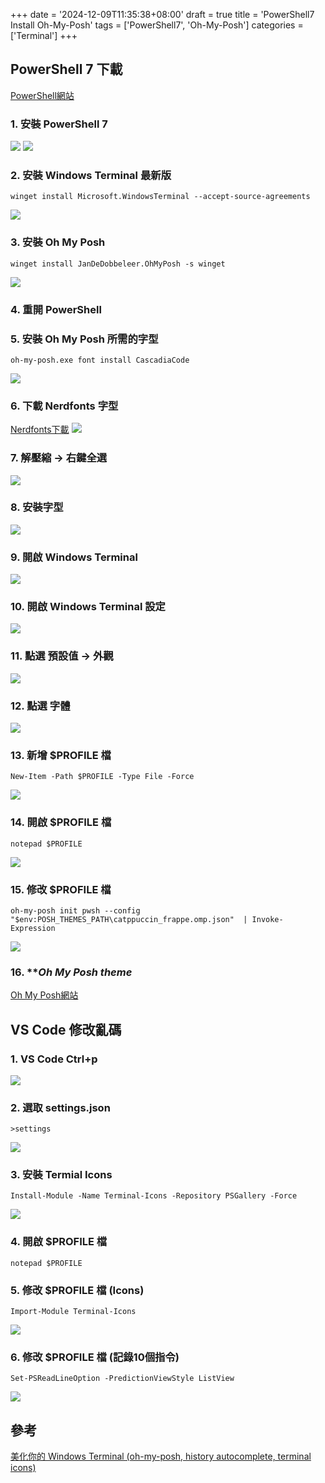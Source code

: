 +++
date = '2024-12-09T11:35:38+08:00'
draft = true
title = 'PowerShell7 Install Oh-My-Posh'
tags = ['PowerShell7', 'Oh-My-Posh']
categories = ['Terminal']
+++

## **PowerShell 7** 下載
[PowerShell網站](https://github.com/PowerShell/PowerShell/releases/tag/v7.4.6 "PowerShell 網站")

### 1. 安裝 **PowerShell 7**
![](/images/004_powerShell7Install/01.png)
![](/images/004_powerShell7Install/02.png)

### 2. 安裝 **Windows Terminal** 最新版
```
winget install Microsoft.WindowsTerminal --accept-source-agreements
```
![](/images/004_powerShell7Install/03.png)

### 3. 安裝 **Oh My Posh**
```
winget install JanDeDobbeleer.OhMyPosh -s winget
```
![](/images/004_powerShell7Install/04.png)

### 4. 重開 **PowerShell**

### 5. 安裝 **Oh My Posh** 所需的字型
```
oh-my-posh.exe font install CascadiaCode
```
![](/images/004_powerShell7Install/05.png)

### 6. 下載 **Nerdfonts** 字型
[Nerdfonts下載](https://www.nerdfonts.com/font-downloads "Nerdfonts 下載")
![](/images/004_powerShell7Install/06.png)

### 7. 解壓縮 → 右鍵全選
![](/images/004_powerShell7Install/07.png)

### 8. 安裝字型
![](/images/004_powerShell7Install/08.png)

### 9. 開啟 **Windows Terminal**
![](/images/004_powerShell7Install/09.png)

### 10. 開啟 **Windows Terminal** 設定
![](/images/004_powerShell7Install/10.png)

### 11. 點選 預設值 → 外觀
![](/images/004_powerShell7Install/11.png)

### 12. 點選 字體
![](/images/004_powerShell7Install/12.png)

### 13. 新增 **$PROFILE** 檔
```
New-Item -Path $PROFILE -Type File -Force
```
![](/images/004_powerShell7Install/13.png)

### 14. 開啟 **$PROFILE** 檔
```
notepad $PROFILE
```
![](/images/004_powerShell7Install/14.png)

### 15. 修改 **$PROFILE** 檔
```
oh-my-posh init pwsh --config "$env:POSH_THEMES_PATH\catppuccin_frappe.omp.json"  | Invoke-Expression
```
![](/images/004_powerShell7Install/15.png)

### 16. ***Oh My Posh theme*
[Oh My Posh網站](https://ohmyposh.dev/docs/themes "Oh My Posh 網站")

## VS Code 修改亂碼

### 1. **VS Code** Ctrl+p
![](/images/004_powerShell7Install/16.png)

### 2. 選取 **settings.json**
```
>settings
```
![](/images/004_powerShell7Install/17.png)

### 3. 安裝 **Termial Icons**
```
Install-Module -Name Terminal-Icons -Repository PSGallery -Force
```
![](/images/004_powerShell7Install/18.png)

### 4. 開啟 **$PROFILE** 檔
```
notepad $PROFILE
```

### 5. 修改 **$PROFILE** 檔 (Icons)
```
Import-Module Terminal-Icons
```
![](/images/004_powerShell7Install/19.png)

### 6. 修改 **$PROFILE** 檔 (記錄10個指令)
```
Set-PSReadLineOption -PredictionViewStyle ListView
```
![](/images/004_powerShell7Install/20.png)

## 參考
[美化你的 Windows Terminal (oh-my-posh, history autocomplete, terminal icons)](https://youtu.be/yKiOVSu9LQE "")